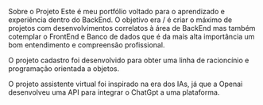 Sobre o Projeto 
Este é meu portfólio voltado para o aprendizado e experiência dentro do BackEnd.
O objetivo era / é criar o máximo de projetos com desenvolvimentos correlatos à área de BackEnd mas também cotemplar o FrontEnd e Banco de dados que é da mais alta importância um bom entendimento e compreensão profissional.

O projeto cadastro foi desenvolvido para obter uma linha de racioncínio e programação orientada a objetos.

O projeto assistente virtual foi inspirado na era dos IAs, já que a Openai desenvolveu uma API para integrar o ChatGpt a uma plataforma.

